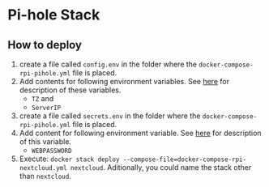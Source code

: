# Pi-hole Stack

## How to deploy
1. create a file called `config.env` in the folder where the `docker-compose-rpi-pihole.yml` file is placed.
2. Add contents for following environment variables. See [here](https://hub.docker.com/r/pihole/pihole) for description of these variables.
    * `TZ` and
    * `ServerIP`
3. create a file called `secrets.env` in the folder where the `docker-compose-rpi-pihole.yml` file is placed.
4. Add content for following environment variable. See [here](https://hub.docker.com/r/pihole/pihole) for description of this variable.
    * `WEBPASSWORD`
1. Execute: `docker stack deploy --compose-file=docker-compose-rpi-nextcloud.yml nextcloud`. Aditionally, you could name the stack other than `nextcloud`.